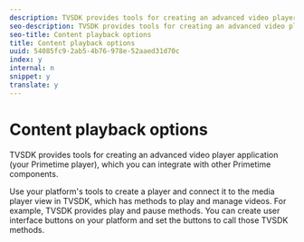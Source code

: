 ```yaml
---
description: TVSDK provides tools for creating an advanced video player application (your Primetime player), which you can integrate with other Primetime components.
seo-description: TVSDK provides tools for creating an advanced video player application (your Primetime player), which you can integrate with other Primetime components.
seo-title: Content playback options
title: Content playback options
uuid: 54085fc9-2ab5-4b76-978e-52aaed31d70c
index: y
internal: n
snippet: y
translate: y
---
```


# Content playback options

TVSDK provides tools for creating an advanced video player application (your Primetime player), which you can integrate with other Primetime components.

Use your platform's tools to create a player and connect it to the media player view in TVSDK, which has methods to play and manage videos. For example, TVSDK provides play and pause methods. You can create user interface buttons on your platform and set the buttons to call those TVSDK methods.